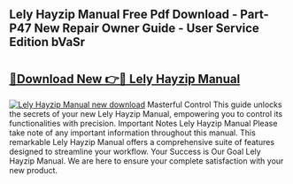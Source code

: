 ## Lely Hayzip Manual Free Pdf Download - Part-P47 New Repair Owner Guide - User Service Edition bVaSr

# <h2><a href="http://bc58386.oget.top/?id=Lely+Hayzip+Manual">🔗Download New 👉🔴 Lely Hayzip Manual</a></h2>

[![Lely Hayzip Manual new download](https://i.imgur.com/5g1atiW.png)](http://bc58386.oget.top/?id=Lely+Hayzip+Manual)
Masterful Control This guide unlocks the secrets of your new Lely Hayzip Manual, empowering you to control its functionalities with precision. Important Notes Lely Hayzip Manual Please take note of any important information throughout this manual. This remarkable Lely Hayzip Manual offers a comprehensive suite of features designed to streamline your workflow. Your Success is Our Goal Lely Hayzip Manual. We are here to ensure your complete satisfaction with your new product.
